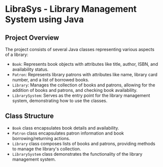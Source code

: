 # LibraSys - Library Management System using Java

## Project Overview

The project consists of several Java classes representing various aspects of a library:

- `Book`: Represents book objects with attributes like title, author, ISBN, and availability status.
- `Patron`: Represents library patrons with attributes like name, library card number, and a list of borrowed books.
- `Library`: Manages the collection of books and patrons, allowing for the addition of books and patrons, and checking book availability.
- `LibrarySystem`: Serves as the entry point for the library management system, demonstrating how to use the classes.

## Class Structure

- `Book` class encapsulates book details and availability.
- `Patron` class encapsulates patron information and book borrowing/returning actions.
- `Library` class composes lists of books and patrons, providing methods to manage the library's collection.
- `LibrarySystem` class demonstrates the functionality of the library management system.
